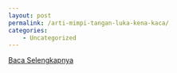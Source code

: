 ```yaml
---
layout: post
permalink: /arti-mimpi-tangan-luka-kena-kaca/
categories:
    - Uncategorized
---
```


[Baca Selengkapnya](/02)